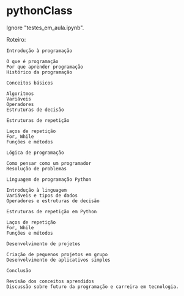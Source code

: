 # pythonClass

Ignore "testes_em_aula.ipynb".

Roteiro:

    Introdução à programação

    O que é programação
    Por que aprender programação
    Histórico da programação

    Conceitos básicos

    Algoritmos
    Variáveis
    Operadores
    Estruturas de decisão

    Estruturas de repetição

    Laços de repetição
    For, While
    Funções e métodos

    Lógica de programação

    Como pensar como um programador
    Resolução de problemas

    Linguagem de programação Python

    Introdução à linguagem
    Variáveis e tipos de dados
    Operadores e estruturas de decisão

    Estruturas de repetição em Python

    Laços de repetição
    For, While
    Funções e métodos

    Desenvolvimento de projetos

    Criação de pequenos projetos em grupo
    Desenvolvimento de aplicativos simples

    Conclusão

    Revisão dos conceitos aprendidos
    Discussão sobre futuro da programação e carreira em tecnologia.
